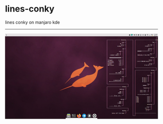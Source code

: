 # lines-conky
lines conky on manjaro kde

----

![conky](https://github.com/Chamrosh/lines-conky/blob/master/Screenshot.png)
